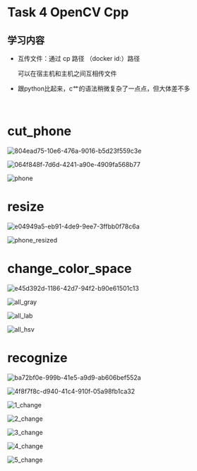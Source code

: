 # Task 4 OpenCV Cpp

## 学习内容

- 互传文件：通过 cp 路径 （docker id:）路径
  
  可以在宿主机和主机之间互相传文件

- 跟python比起来，c艹的语法稍微复杂了一点点，但大体差不多
  
  <br/>

  
# cut_phone
![804ead75-10e6-476a-9016-b5d23f559c3e](https://github.com/user-attachments/assets/1e743b31-25c0-4de9-981f-763fbecfbfa8)


![064f848f-7d6d-4241-a90e-4909fa568b77](https://github.com/user-attachments/assets/66de4e76-a25c-40f2-9c91-68d17e1a732b)


![phone](https://github.com/user-attachments/assets/465cc1f0-dec7-4bd4-8909-6d2bc57e504b)

# resize
![e04949a5-eb91-4de9-9ee7-3ffbb0f78c6a](https://github.com/user-attachments/assets/9cac2a3e-a08c-4518-bfce-1dbf5c5814b5)


![phone_resized](https://github.com/user-attachments/assets/b3c8b70c-0f01-4dcf-afec-f13546959974)

# change_color_space
![e45d392d-1186-42d7-94f2-b90e61501c13](https://github.com/user-attachments/assets/828c1a59-93b7-43d9-b226-382e6ea30afa)


![all_gray](https://github.com/user-attachments/assets/5a54835e-6d44-426f-920e-52e769cf8c54)


![all_lab](https://github.com/user-attachments/assets/5fee5e66-4d66-4124-a8f1-8ce7fcb70f2e)


![all_hsv](https://github.com/user-attachments/assets/b57ca0fa-1290-4651-94d7-af9895d5ee5f)

# recognize
![ba72bf0e-999b-41e5-a9d9-ab606bef552a](https://github.com/user-attachments/assets/f2b5bd35-183b-4263-9f11-eea0c5d13fa0)


![4f8f7f8c-d940-41c4-910f-05a98fb1ca32](https://github.com/user-attachments/assets/ac18e9eb-1dba-4e8d-a1e7-0ddda7e26899)


![1_change](https://github.com/user-attachments/assets/7b42a421-83a6-4281-9c6d-0860847fa3e9)


![2_change](https://github.com/user-attachments/assets/721efe82-3801-4544-91e5-b4ec17e92973)


![3_change](https://github.com/user-attachments/assets/9eb79a21-8052-45fe-bfe8-d8d171adc0b2)


![4_change](https://github.com/user-attachments/assets/32e96ec4-fe20-4b69-9429-6841106d1829)


![5_change](https://github.com/user-attachments/assets/14afdf68-7afd-47ce-83c2-36ded221897a)




